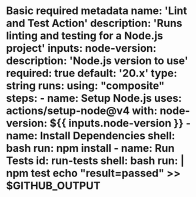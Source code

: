 # Basic required metadata name: 'Lint and Test Action' description: 'Runs linting and testing for a Node.js project' inputs: node-version: description: 'Node.js version to use' required: true default: '20.x' type: string runs: using: "composite" steps: - name: Setup Node.js uses: actions/setup-node@v4 with: node-version: ${{ inputs.node-version }} - name: Install Dependencies shell: bash run: npm install - name: Run Tests id: run-tests shell: bash run: | npm test echo "result=passed" >> $GITHUB_OUTPUT
